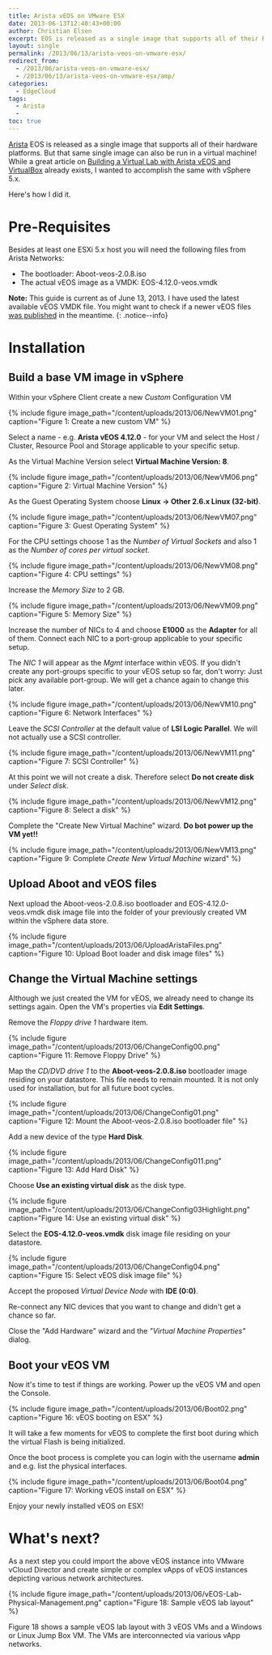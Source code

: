 ```yaml
---
title: Arista vEOS on VMware ESX
date: 2013-06-13T12:40:43+00:00
author: Christian Elsen
excerpt: EOS is released as a single image that supports all of their hardware platforms. But that same single image can also be run in a virtual machine! While a great article on "Building a Virtual Lab with Arista vEOS and VirtualBox" already exists, I wanted to accomplish the same with vSphere 5.x.
layout: single
permalink: /2013/06/13/arista-veos-on-vmware-esx/
redirect_from:
  - /2013/06/arista-veos-on-vmware-esx/
  - /2013/06/13/arista-veos-on-vmware-esx/amp/
categories:
  - EdgeCloud
tags:
  - Arista
  -
toc: true
---
```

[Arista](https://www.arista.com/en/) EOS is released as a single image that supports all of their hardware platforms. But that same single image can also be run in a virtual machine! While a great article on [Building a Virtual Lab with Arista vEOS and VirtualBox](http://www.gad.net/Blog/2012/10/27/building-a-virtual-lab-with-arista-veos-and-virtualbox/) already exists, I wanted to accomplish the same with vSphere 5.x.

Here's how I did it.

# Pre-Requisites

Besides at least one ESXi 5.x host you will need the following files from Arista Networks:

  * The bootloader: Aboot-veos-2.0.8.iso
  * The actual vEOS image as a VMDK: EOS-4.12.0-veos.vmdk

**Note:** This guide is current as of June 13, 2013. I have used the latest available vEOS VMDK file. You might want to check if a newer vEOS files [was published](https://www.arista.com/en/support) in the meantime.
{: .notice--info}

# Installation

## Build a base VM image in vSphere

Within your vSphere Client create a new _Custom_ Configuration VM

{% include figure image_path="/content/uploads/2013/06/NewVM01.png" caption="Figure 1: Create a new custom VM" %}

Select a name - e.g. **Arista vEOS 4.12.0** - for your VM and select the Host / Cluster, Resource Pool and Storage applicable to your specific setup.

As the Virtual Machine Version select **Virtual Machine Version: 8**.

{% include figure image_path="/content/uploads/2013/06/NewVM06.png" caption="Figure 2: Virtual Machine Version" %}

As the Guest Operating System choose **Linux -> Other 2.6.x Linux (32-bit)**.

{% include figure image_path="/content/uploads/2013/06/NewVM07.png" caption="Figure 3: Guest Operating System" %}

For the CPU settings choose 1 as the *Number of Virtual Sockets* and also 1 as the *Number of cores per virtual socket*.

{% include figure image_path="/content/uploads/2013/06/NewVM08.png" caption="Figure 4: CPU settings" %}

Increase the *Memory Size* to 2 GB.

{% include figure image_path="/content/uploads/2013/06/NewVM09.png" caption="Figure 5: Memory Size" %}

Increase the number of NICs to 4 and choose **E1000** as the **Adapter** for all of them. Connect each NIC to a port-group applicable to your specific setup.

The *NIC 1* will appear as the *Mgmt* interface within vEOS. If you didn't create any port-groups specific to your vEOS setup so far, don't worry: Just pick any available port-group. We will get a chance again to change this later.

{% include figure image_path="/content/uploads/2013/06/NewVM10.png" caption="Figure 6: Network Interfaces" %}

Leave the *SCSI Controller* at the default value of **LSI Logic Parallel**. We will not actually use a SCSI controller.

{% include figure image_path="/content/uploads/2013/06/NewVM11.png" caption="Figure 7: SCSI Controller" %}

At this point we will not create a disk. Therefore select **Do not create disk** under *Select disk*.

{% include figure image_path="/content/uploads/2013/06/NewVM12.png" caption="Figure 8: Select a disk" %}

Complete the "Create New Virtual Machine" wizard. **Do bot power up the VM yet!!**

{% include figure image_path="/content/uploads/2013/06/NewVM13.png" caption="Figure 9: Complete *Create New Virtual Machine* wizard" %}

## Upload Aboot and vEOS files

Next upload the Aboot-veos-2.0.8.iso bootloader and EOS-4.12.0-veos.vmdk disk image file into the folder of your previously created VM within the vSphere data store.

{% include figure image_path="/content/uploads/2013/06/UploadAristaFiles.png" caption="Figure 10: Upload Boot loader and disk image files" %}

## Change the Virtual Machine settings

Although we just created the VM for vEOS, we already need to change its settings again. Open the VM's properties via **Edit Settings**.

Remove the *Floppy drive 1* hardware item.

{% include figure image_path="/content/uploads/2013/06/ChangeConfig00.png" caption="Figure 11: Remove Floppy Drive" %}

Map the *CD/DVD drive 1* to the **Aboot-veos-2.0.8.iso** bootloader image residing on your datastore. This file needs to remain mounted. It is not only used for installation, but for all future boot cycles.

{% include figure image_path="/content/uploads/2013/06/ChangeConfig01.png" caption="Figure 12: Mount the Aboot-veos-2.0.8.iso bootloader file" %}

Add a new device of the type **Hard Disk**.

{% include figure image_path="/content/uploads/2013/06/ChangeConfig011.png" caption="Figure 13: Add Hard Disk" %}

Choose **Use an existing virtual disk** as the disk type.

{% include figure image_path="/content/uploads/2013/06/ChangeConfig03Highlight.png" caption="Figure 14: Use an existing virtual disk" %}

Select the **EOS-4.12.0-veos.vmdk** disk image file residing on your datastore.

{% include figure image_path="/content/uploads/2013/06/ChangeConfig04.png" caption="Figure 15: Select vEOS disk image file" %}

Accept the proposed *Virtual Device Node* with **IDE (0:0)**.

Re-connect any NIC devices that you want to change and didn't get a chance so far.

Close the "Add Hardware" wizard and the _"Virtual Machine Properties"_ dialog.

## Boot your vEOS VM

Now it's time to test if things are working. Power up the vEOS VM and open the Console.

{% include figure image_path="/content/uploads/2013/06/Boot02.png" caption="Figure 16: vEOS booting on ESX" %}

It will take a few moments for vEOS to complete the first boot during which the virtual Flash is being initialized.

Once the boot process is complete you can login with the username **admin** and e.g. list the physical interfaces.

{% include figure image_path="/content/uploads/2013/06/Boot04.png" caption="Figure 17: Working vEOS install on ESX" %}

Enjoy your newly installed vEOS on ESX!

# What's next?

As a next step you could import the above vEOS instance into VMware vCloud Director and create simple or complex vApps of vEOS instances depicting various network architectures.

{% include figure image_path="/content/uploads/2013/06/vEOS-Lab-Physical-Management.png" caption="Figure 18: Sample vEOS lab layout" %}

Figure 18 shows a sample vEOS lab layout with 3 vEOS VMs and a Windows or Linux Jump Box VM. The VMs are interconnected via various vApp networks.
